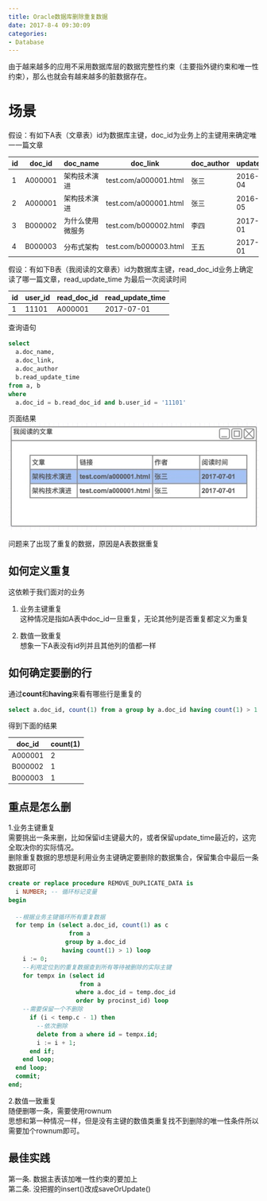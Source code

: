 ```yaml
---
title: Oracle数据库删除重复数据
date: 2017-8-4 09:30:09
categories:
- Database
---
```


由于越来越多的应用不采用数据库层的数据完整性约束（主要指外键约束和唯一性约束），那么也就会有越来越多的脏数据存在。


# 场景


假设：有如下A表（文章表）id为数据库主键，doc_id为业务上的主键用来确定唯一一篇文章

id|doc_id|doc_name|doc_link|doc_author|update_time
---|---|---|---|---|---
1|A000001|架构技术演进|test.com/a000001.html|张三|2016-03-04
2|A000001|架构技术演进|test.com/a000001.html|张三|2016-03-05
3|B000002|为什么使用微服务|test.com/b000002.html|李四|2017-01-01
4|B000003|分布式架构|test.com/b000003.html|王五|2017-03-01

假设：有如下B表（我阅读的文章表）id为数据库主键，read_doc_id业务上确定读了哪一篇文章，read_update_time 为最后一次阅读时间

id|user_id|read_doc_id|read_update_time
---|----|---|---
1|11101|A000001|2017-07-01

查询语句   

```sql
select
  a.doc_name,
  a.doc_link,
  a.doc_author
  b.read_update_time
from a, b
where
  a.doc_id = b.read_doc_id and b.user_id = '11101'
```

页面结果   
<img src="/assets/img/database/625BEFEC-0161-41FE-AB20-77B6DE8B6688.png" />

问题来了出现了重复的数据，原因是A表数据重复



## 如何定义重复

这依赖于我们面对的业务

1. 业务主键重复   
  这种情况是指如A表中doc_id一旦重复，无论其他列是否重复都定义为重复

2. 数值一致重复   
  想象一下A表没有id列并且其他列的值都一样

## 如何确定要删的行
通过**count**和**having**来看有哪些行是重复的

```sql
select a.doc_id, count(1) from a group by a.doc_id having count(1) > 1
```

得到下面的结果

doc_id|count(1)
---|---
A000001|2
B000002|1
B000003|1

## 重点是怎么删

 1.业务主键重复   
  需要挑出一条来删，比如保留id主键最大的，或者保留update_time最近的，这完全取决你的实际情况。   
  删除重复数据的思想是利用业务主键确定要删除的数据集合，保留集合中最后一条数据即可


  ```sql
  create or replace procedure REMOVE_DUPLICATE_DATA is
    i NUMBER; -- 循环标记变量
  begin

    --根据业务主键循环所有重复数据
    for temp in (select a.doc_id, count(1) as c
                   from a
                  group by a.doc_id
                 having count(1) > 1) loop
      i := 0;
      --利用定位到的重复数据查到所有等待被删除的实际主键
      for tempx in (select id
                      from a
                     where a.doc_id = temp.doc_id
                     order by procinst_id) loop
      --需要保留一个不删除
        if (i < temp.c - 1) then
          --依次删除
          delete from a where id = tempx.id;
          i := i + 1;
        end if;
      end loop;
    end loop;
    commit;
  end;
  ```

2.数值一致重复   
  随便删哪一条，需要使用rownum   
  思想和第一种情况一样，但是没有主键的数值类重复找不到删除的唯一性条件所以需要加个rownum即可。

## 最佳实践

第一条. 数据主表该加唯一性约束的要加上   
第二条. 没把握的insert()改成saveOrUpdate()
